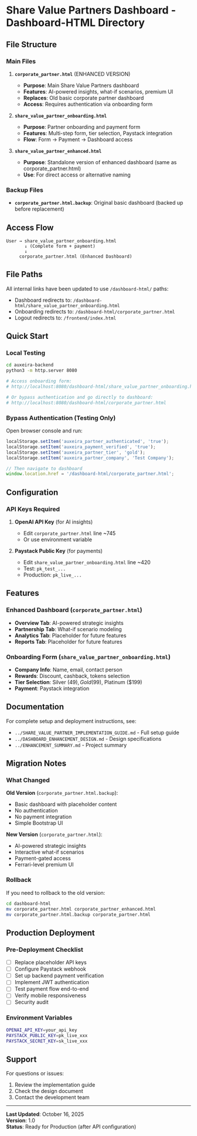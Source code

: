 # Share Value Partners Dashboard - Dashboard-HTML Directory

## File Structure

### Main Files

1. **`corporate_partner.html`** (ENHANCED VERSION)
   - **Purpose**: Main Share Value Partners dashboard
   - **Features**: AI-powered insights, what-if scenarios, premium UI
   - **Replaces**: Old basic corporate partner dashboard
   - **Access**: Requires authentication via onboarding form

2. **`share_value_partner_onboarding.html`**
   - **Purpose**: Partner onboarding and payment form
   - **Features**: Multi-step form, tier selection, Paystack integration
   - **Flow**: Form → Payment → Dashboard access

3. **`share_value_partner_enhanced.html`**
   - **Purpose**: Standalone version of enhanced dashboard (same as corporate_partner.html)
   - **Use**: For direct access or alternative naming

### Backup Files

- **`corporate_partner.html.backup`**: Original basic dashboard (backed up before replacement)

## Access Flow

```
User → share_value_partner_onboarding.html
       ↓ (Complete form + payment)
       ↓
     corporate_partner.html (Enhanced Dashboard)
```

## File Paths

All internal links have been updated to use `/dashboard-html/` paths:

- Dashboard redirects to: `/dashboard-html/share_value_partner_onboarding.html`
- Onboarding redirects to: `/dashboard-html/corporate_partner.html`
- Logout redirects to: `/frontend/index.html`

## Quick Start

### Local Testing

```bash
cd auxeira-backend
python3 -m http.server 8080

# Access onboarding form:
# http://localhost:8080/dashboard-html/share_value_partner_onboarding.html

# Or bypass authentication and go directly to dashboard:
# http://localhost:8080/dashboard-html/corporate_partner.html
```

### Bypass Authentication (Testing Only)

Open browser console and run:

```javascript
localStorage.setItem('auxeira_partner_authenticated', 'true');
localStorage.setItem('auxeira_payment_verified', 'true');
localStorage.setItem('auxeira_partner_tier', 'gold');
localStorage.setItem('auxeira_partner_company', 'Test Company');

// Then navigate to dashboard
window.location.href = '/dashboard-html/corporate_partner.html';
```

## Configuration

### API Keys Required

1. **OpenAI API Key** (for AI insights)
   - Edit `corporate_partner.html` line ~745
   - Or use environment variable

2. **Paystack Public Key** (for payments)
   - Edit `share_value_partner_onboarding.html` line ~420
   - Test: `pk_test_...`
   - Production: `pk_live_...`

## Features

### Enhanced Dashboard (`corporate_partner.html`)

- **Overview Tab**: AI-powered strategic insights
- **Partnership Tab**: What-if scenario modeling
- **Analytics Tab**: Placeholder for future features
- **Reports Tab**: Placeholder for future features

### Onboarding Form (`share_value_partner_onboarding.html`)

- **Company Info**: Name, email, contact person
- **Rewards**: Discount, cashback, tokens selection
- **Tier Selection**: Silver ($49), Gold ($99), Platinum ($199)
- **Payment**: Paystack integration

## Documentation

For complete setup and deployment instructions, see:

- `../SHARE_VALUE_PARTNER_IMPLEMENTATION_GUIDE.md` - Full setup guide
- `../DASHBOARD_ENHANCEMENT_DESIGN.md` - Design specifications
- `../ENHANCEMENT_SUMMARY.md` - Project summary

## Migration Notes

### What Changed

**Old Version** (`corporate_partner.html.backup`):
- Basic dashboard with placeholder content
- No authentication
- No payment integration
- Simple Bootstrap UI

**New Version** (`corporate_partner.html`):
- AI-powered strategic insights
- Interactive what-if scenarios
- Payment-gated access
- Ferrari-level premium UI

### Rollback

If you need to rollback to the old version:

```bash
cd dashboard-html
mv corporate_partner.html corporate_partner_enhanced.html
mv corporate_partner.html.backup corporate_partner.html
```

## Production Deployment

### Pre-Deployment Checklist

- [ ] Replace placeholder API keys
- [ ] Configure Paystack webhook
- [ ] Set up backend payment verification
- [ ] Implement JWT authentication
- [ ] Test payment flow end-to-end
- [ ] Verify mobile responsiveness
- [ ] Security audit

### Environment Variables

```bash
OPENAI_API_KEY=your_api_key
PAYSTACK_PUBLIC_KEY=pk_live_xxx
PAYSTACK_SECRET_KEY=sk_live_xxx
```

## Support

For questions or issues:
1. Review the implementation guide
2. Check the design document
3. Contact the development team

---

**Last Updated**: October 16, 2025  
**Version**: 1.0  
**Status**: Ready for Production (after API configuration)

